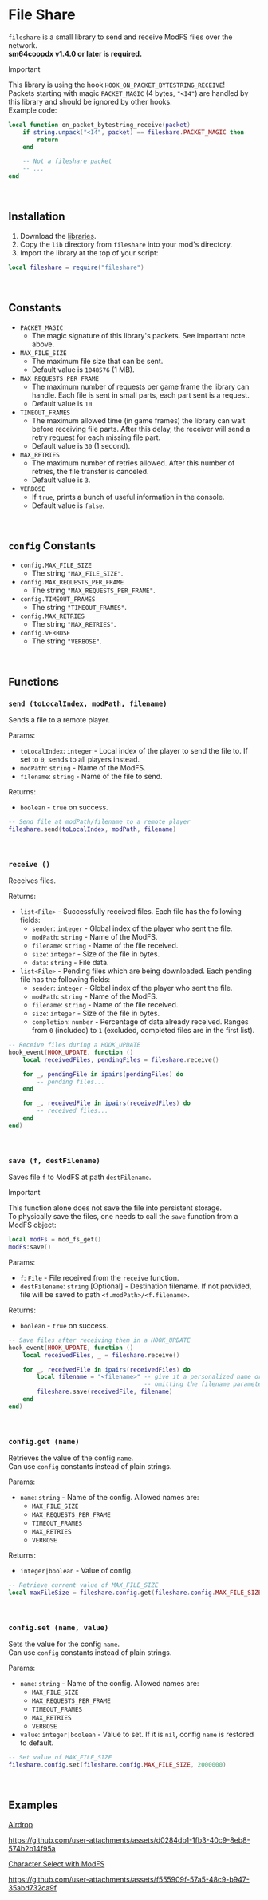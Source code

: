 # File Share

`fileshare` is a small library to send and receive ModFS files over the network.<br>
**sm64coopdx v1.4.0 or later is required.**

> [!IMPORTANT]
> This library is using the hook `HOOK_ON_PACKET_BYTESTRING_RECEIVE`!<br>
> Packets starting with magic `PACKET_MAGIC` (4 bytes, `"<I4"`) are handled by this library and should be ignored by other hooks.<br>
> Example code:
```lua
local function on_packet_bytestring_receive(packet)
    if string.unpack("<I4", packet) == fileshare.PACKET_MAGIC then
        return
    end

    -- Not a fileshare packet
    -- ...
end
```

<br>

## Installation

1. Download the [libraries](https://github.com/PeachyPeachSM64/coopdx-libs/archive/refs/heads/master.zip).
2. Copy the `lib` directory from `fileshare` into your mod's directory.
3. Import the library at the top of your script:
```lua
local fileshare = require("fileshare")
```

<br>

## Constants

- `PACKET_MAGIC`
  - The magic signature of this library's packets. See important note above.
- `MAX_FILE_SIZE`
  - The maximum file size that can be sent.
  - Default value is `1048576` (1 MB).
- `MAX_REQUESTS_PER_FRAME`
  - The maximum number of requests per game frame the library can handle. Each file is sent in small parts, each part sent is a request.
  - Default value is `10`.
- `TIMEOUT_FRAMES`
  - The maximum allowed time (in game frames) the library can wait before receiving file parts. After this delay, the receiver will send a retry request for each missing file part.
  - Default value is `30` (1 second).
- `MAX_RETRIES`
  - The maximum number of retries allowed. After this number of retries, the file transfer is canceled.
  - Default value is `3`.
- `VERBOSE`
  - If `true`, prints a bunch of useful information in the console.
  - Default value is `false`.

<br>

## `config` Constants

- `config.MAX_FILE_SIZE`
  - The string `"MAX_FILE_SIZE"`.
- `config.MAX_REQUESTS_PER_FRAME`
  - The string `"MAX_REQUESTS_PER_FRAME"`.
- `config.TIMEOUT_FRAMES`
  - The string `"TIMEOUT_FRAMES"`.
- `config.MAX_RETRIES`
  - The string `"MAX_RETRIES"`.
- `config.VERBOSE`
  - The string `"VERBOSE"`.

<br>

## Functions

### `send (toLocalIndex, modPath, filename)`

Sends a file to a remote player.

Params:
- `toLocalIndex`: `integer` - Local index of the player to send the file to. If set to `0`, sends to all players instead.
- `modPath`: `string` - Name of the ModFS.
- `filename`: `string` - Name of the file to send.

Returns:
- `boolean` - `true` on success.

```lua
-- Send file at modPath/filename to a remote player
fileshare.send(toLocalIndex, modPath, filename)
```

<br>

### `receive ()`

Receives files.

Returns:
- `list<File>` - Successfully received files. Each file has the following fields:
  - `sender`: `integer` - Global index of the player who sent the file.
  - `modPath`: `string` - Name of the ModFS.
  - `filename`: `string` - Name of the file received.
  - `size`: `integer` - Size of the file in bytes.
  - `data`: `string` - File data.
- `list<File>` - Pending files which are being downloaded. Each pending file has the following fields:
  - `sender`: `integer` - Global index of the player who sent the file.
  - `modPath`: `string` - Name of the ModFS.
  - `filename`: `string` - Name of the file received.
  - `size`: `integer` - Size of the file in bytes.
  - `completion`: `number` - Percentage of data already received. Ranges from `0` (included) to `1` (excluded, completed files are in the first list).

```lua
-- Receive files during a HOOK_UPDATE
hook_event(HOOK_UPDATE, function ()
    local receivedFiles, pendingFiles = fileshare.receive()

    for _, pendingFile in ipairs(pendingFiles) do
        -- pending files...
    end

    for _, receivedFile in ipairs(receivedFiles) do
        -- received files...
    end
end)
```

<br>

### `save (f, destFilename)`

Saves file `f` to ModFS at path `destFilename`.

> [!IMPORTANT]
> This function alone does not save the file into persistent storage.<br>
> To physically save the files, one needs to call the `save` function from a ModFS object:
```lua
local modFs = mod_fs_get()
modFs:save()
```

Params:
- `f`: `File` - File received from the `receive` function.
- `destFilename`: `string` [Optional] - Destination filename. If not provided, file will be saved to path `<f.modPath>/<f.filename>`.

Returns:
- `boolean` - `true` on success.

```lua
-- Save files after receiving them in a HOOK_UPDATE
hook_event(HOOK_UPDATE, function ()
    local receivedFiles, _ = fileshare.receive()

    for _, receivedFile in ipairs(receivedFiles) do
        local filename = "<filename>" -- give it a personalized name or keep it default by
                                      -- omitting the filename parameter in the `save` function
        fileshare.save(receivedFile, filename)
    end
end)
```

<br>

### `config.get (name)`

Retrieves the value of the config `name`.<br>
Can use `config` constants instead of plain strings.

Params:
- `name`: `string` - Name of the config. Allowed names are:
  - `MAX_FILE_SIZE`
  - `MAX_REQUESTS_PER_FRAME`
  - `TIMEOUT_FRAMES`
  - `MAX_RETRIES`
  - `VERBOSE`

Returns:
- `integer|boolean` - Value of config.

```lua
-- Retrieve current value of MAX_FILE_SIZE
local maxFileSize = fileshare.config.get(fileshare.config.MAX_FILE_SIZE)
```

<br>

### `config.set (name, value)`

Sets the value for the config `name`.<br>
Can use `config` constants instead of plain strings.

Params:
- `name`: `string` - Name of the config. Allowed names are:
  - `MAX_FILE_SIZE`
  - `MAX_REQUESTS_PER_FRAME`
  - `TIMEOUT_FRAMES`
  - `MAX_RETRIES`
  - `VERBOSE`
- `value`: `integer|boolean` - Value to set. If it is `nil`, config `name` is restored to default.

```lua
-- Set value of MAX_FILE_SIZE
fileshare.config.set(fileshare.config.MAX_FILE_SIZE, 2000000)
```

<br>

## Examples

[Airdrop](https://github.com/PeachyPeachSM64/coopdx-libs/tree/master/fileshare/example/airdrop)

https://github.com/user-attachments/assets/d0284db1-1fb3-40c9-8eb8-574b2b14f95a

[Character Select with ModFS](https://github.com/PeachyPeachSM64/coopdx-libs/tree/master/fileshare/example/cs-modfs)

https://github.com/user-attachments/assets/f555909f-57a5-48c9-b947-35abd732ca9f
